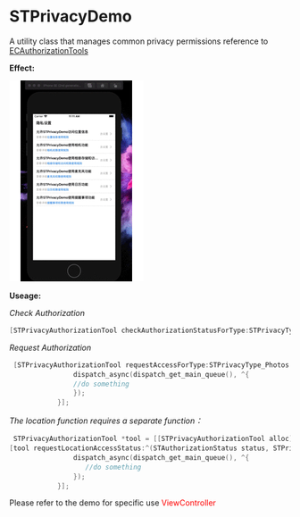 # STPrivacyDemo
A utility class that manages common privacy permissions reference to [ECAuthorizationTools]( https://github.com/EchoZuo/ECAuthorizationTools.git)

**Effect:**

![隐私权限](README.assets/隐私权限.gif)

**Useage:**

*Check  Authorization*

```objective-c
[STPrivacyAuthorizationTool checkAuthorizationStatusForType:STPrivacyType_Photos];
```

*Request  Authorization*

```objective-c
 [STPrivacyAuthorizationTool requestAccessForType:STPrivacyType_Photos accessStatus:^(STAuthorizationStatus status, STPrivacyType type) {
                dispatch_async(dispatch_get_main_queue(), ^{
                //do something
                });
            }];
```

*The location function requires a separate function：*

```objective-c
 STPrivacyAuthorizationTool *tool = [[STPrivacyAuthorizationTool alloc]init];
[tool requestLocationAccessStatus:^(STAuthorizationStatus status, STPrivacyType type) {
                dispatch_async(dispatch_get_main_queue(), ^{
                   //do something
                });
            }];
```

Please refer to the demo for specific use  <font color = red>ViewController</font>

